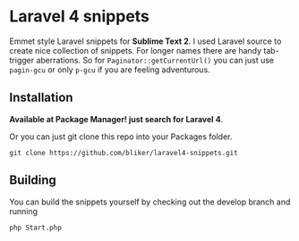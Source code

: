 Laravel 4 snippets
=================

Emmet style Laravel snippets for __Sublime Text 2__. I used Laravel source to create nice collection of snippets. For longer names there are handy tab-trigger aberrations. So for `Paginator::getCurrentUrl()` you can just use `pagin-gcu` or only `p-gcu` if you are feeling adventurous.

Installation
---------------

**Available at Package Manager! just search for Laravel 4**.

Or you can just git clone this repo into your Packages folder.

    git clone https://github.com/bliker/laravel4-snippets.git

Building
-----------
You can build the snippets yourself by checking out the develop branch and running

    php Start.php
